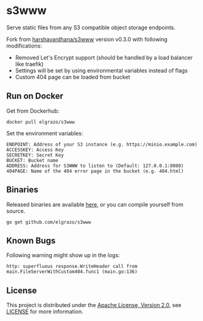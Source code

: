 # s3www
Serve static files from any S3 compatible object storage endpoints.

Fork from [harshavardhana/s3www](https://github.com/harshavardhana/s3www) version v0.3.0 with following modifications:

- Removed Let's Encrypt support (should be handled by a load balancer like traefik)
- Settings will be set by using environmental variables instead of flags
- Custom 404 page can be loaded from bucket

## Run on Docker
Get from Dockerhub:
```
docker pull elgrazo/s3www
```

Set the environment variables:
```
ENDPOINT: Address of your S3 instance (e.g. https://minio.example.com)
ACCESSKEY: Access Key
SECRETKEY: Secret Key
BUCKET: Bucket name
ADDRESS: Address for S3WWW to listen to (Default: 127.0.0.1:8080)
404PAGE: Name of the 404 error page in the bucket (e.g. 404.html)
```


## Binaries
Released binaries are available [here](https://github.com/elgrazo/s3www/releases), or you can compile yourself from source.

```
go get github.com/elgrazo/s3www
```


## Known Bugs
Following warning might show up in the logs:
```
http: superfluous response.WriteHeader call from main.FileServerWithCustom404.func1 (main.go:136)
```


## License
This project is distributed under the [Apache License, Version 2.0](http://www.apache.org/licenses/LICENSE-2.0), see [LICENSE](./LICENSE) for more information.

